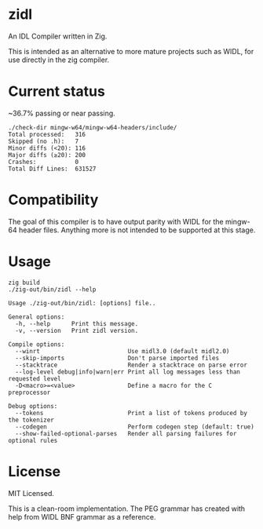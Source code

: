 # zidl

An IDL Compiler written in Zig.

This is intended as an alternative to more mature projects such as WIDL, for use directly in
the zig compiler.

# Current status

~36.7% passing or near passing.

```
./check-dir mingw-w64/mingw-w64-headers/include/
Total processed:   316
Skipped (no .h):   7
Minor diffs (<20): 116
Major diffs (≥20): 200
Crashes:           0
Total Diff Lines:  631527
```

# Compatibility

The goal of this compiler is to have output parity with WIDL for the mingw-64 header files. Anything
more is not intended to be supported at this stage.

# Usage

```
zig build
./zig-out/bin/zidl --help
```

```
Usage ./zig-out/bin/zidl: [options] file..

General options:
  -h, --help      Print this message.
  -v, --version   Print zidl version.

Compile options:
  --winrt                         Use midl3.0 (default midl2.0)
  --skip-imports                  Don't parse imported files
  --stacktrace                    Render a stacktrace on parse error
  --log-level debug|info|warn|err Print all log messages less than requested level
  -D<macro>=<value>               Define a macro for the C preprocessor

Debug options:
  --tokens                        Print a list of tokens produced by the tokenizer
  --codegen                       Perform codegen step (default: true)
  --show-failed-optional-parses   Render all parsing failures for optional rules
```

# License

MIT Licensed.

This is a clean-room implementation. The PEG grammar has created with help from
WIDL BNF grammar as a reference.
